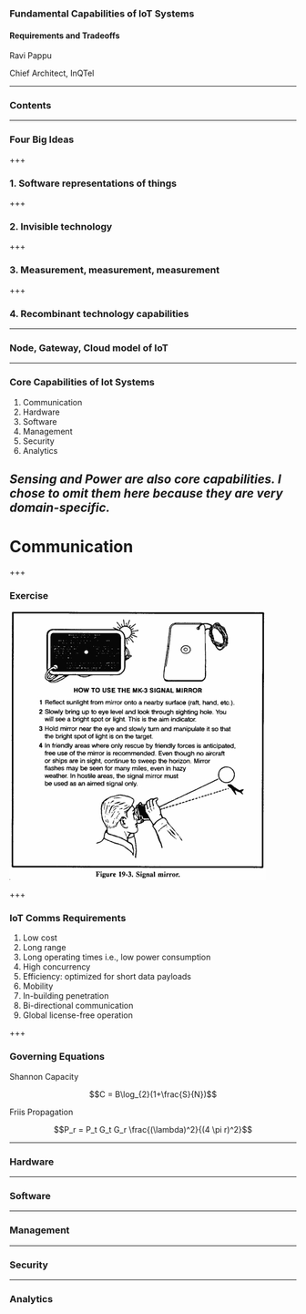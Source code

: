 ### Fundamental Capabilities of IoT Systems
#### Requirements and Tradeoffs

Ravi Pappu

Chief Architect, InQTel


---
### Contents



---
### Four Big Ideas

+++
### 1. Software representations of things




+++
### 2. Invisible technology



+++
### 3. Measurement, measurement, measurement



+++
### 4. Recombinant technology capabilities



---
### Node, Gateway, Cloud model of IoT




---
### Core Capabilities of Iot Systems

1. Communication
2. Hardware
3. Software
5. Management
6. Security
6. Analytics

_Sensing and Power are also core capabilities. I chose to omit them here because they are very domain-specific._
--- 
# Communication

+++
### Exercise

![signaling-mirror](assets/signalling-mirror.jpg)

+++ 
### IoT Comms Requirements
1. Low cost
2. Long range 
3. Long operating times i.e., low power consumption
4. High concurrency
5. Efficiency: optimized for short data payloads
6. Mobility
7. In-building penetration
8. Bi-directional communication
9. Global license-free operation

+++
### Governing Equations
Shannon Capacity 

$$C = B\log_{2}(1+\frac{S}{N})$$

Friis Propagation 

$$P_r = P_t G_t G_r \frac{(\lambda)^2}{(4 \pi r)^2}$$ 


---
### Hardware




---
### Software



---
### Management



---
### Security





---
### Analytics







